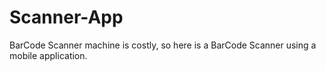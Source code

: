 # Scanner-App
BarCode Scanner machine is costly, so here is a BarCode Scanner using a mobile application.
